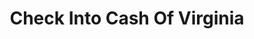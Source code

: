 ---
title: Check Into Cash Of Virginia
slug: check-into-cash-of-virginia
updated-on: '2024-05-30T13:44:31.749Z'
created-on: '2024-05-30T13:41:46.671Z'
published-on: '2024-05-30T13:54:32.469Z'
f_city-state-2:
- cms/city/abingdon-va.md
- cms/city/staunton-va.md
- cms/city/martinsville-va.md
- cms/city/radford-va.md
- cms/city/ashland-va.md
- cms/city/chesapeake-va.md
- cms/city/roanoke-va.md
- cms/city/richmond-va.md
- cms/city/portsmouth-va.md
- cms/city/salem-va.md
- cms/city/hayes-va.md
- cms/city/alexandria-va.md
- cms/city/lexington-va.md
- cms/city/williamsburg-va.md
- cms/city/danville-va.md
- cms/city/boston-va.md
- cms/city/norfolk-va.md
- cms/city/richlands-va.md
- cms/city/fredericksburg-va.md
- cms/city/bristol-va.md
- cms/city/norton-va.md
- cms/city/bluefield-va.md
- cms/city/mechanicsville-va.md
- cms/city/harrisonburg-va.md
- cms/city/woodbridge-va.md
- cms/city/manassas-va.md
- cms/city/marion-va.md
- cms/city/hampton-va.md
- cms/city/madison-heights-va.md
- cms/city/rocky-mount-va.md
- cms/city/newport-news-va.md
- cms/city/virginia-beach-va.md
- cms/city/colonial-heights-va.md
f_locations:
- cms/payday-loan/check-into-cash-of-virginia-13626.md
- cms/payday-loan/check-into-cash-of-virginia-13627.md
- cms/payday-loan/check-into-cash-of-virginia-13628.md
- cms/payday-loan/check-into-cash-of-virginia-13629.md
- cms/payday-loan/check-into-cash-of-virginia-13630.md
- cms/payday-loan/check-into-cash-of-virginia-13631.md
- cms/payday-loan/check-into-cash-of-virginia-13632.md
- cms/payday-loan/check-into-cash-of-virginia-13633.md
- cms/payday-loan/check-into-cash-of-virginia-13634.md
- cms/payday-loan/check-into-cash-of-virginia-13635.md
- cms/payday-loan/check-into-cash-of-virginia-13636.md
- cms/payday-loan/check-into-cash-of-virginia-13637.md
- cms/payday-loan/check-into-cash-of-virginia-13638.md
- cms/payday-loan/check-into-cash-of-virginia-13639.md
- cms/payday-loan/check-into-cash-of-virginia-13640.md
- cms/payday-loan/check-into-cash-of-virginia-13641.md
- cms/payday-loan/check-into-cash-of-virginia-13642.md
- cms/payday-loan/check-into-cash-of-virginia-13643.md
- cms/payday-loan/check-into-cash-of-virginia-13644.md
- cms/payday-loan/check-into-cash-of-virginia-13645.md
- cms/payday-loan/check-into-cash-of-virginia-13646.md
- cms/payday-loan/check-into-cash-of-virginia-13647.md
- cms/payday-loan/check-into-cash-of-virginia-13648.md
- cms/payday-loan/check-into-cash-of-virginia-13649.md
- cms/payday-loan/check-into-cash-of-virginia-13650.md
- cms/payday-loan/check-into-cash-of-virginia-13651.md
- cms/payday-loan/check-into-cash-of-virginia-13652.md
- cms/payday-loan/check-into-cash-of-virginia-13653.md
- cms/payday-loan/check-into-cash-of-virginia-13654.md
- cms/payday-loan/check-into-cash-of-virginia-13655.md
- cms/payday-loan/check-into-cash-of-virginia-13656.md
- cms/payday-loan/check-into-cash-of-virginia-13657.md
- cms/payday-loan/check-into-cash-of-virginia-13658.md
- cms/payday-loan/check-into-cash-of-virginia-13659.md
- cms/payday-loan/check-into-cash-of-virginia-13660.md
- cms/payday-loan/check-into-cash-of-virginia-13661.md
- cms/payday-loan/check-into-cash-of-virginia-13662.md
- cms/payday-loan/check-into-cash-of-virginia-13663.md
- cms/payday-loan/check-into-cash-of-virginia-13664.md
- cms/payday-loan/check-into-cash-of-virginia-13665.md
- cms/payday-loan/check-into-cash-of-virginia-13666.md
- cms/payday-loan/check-into-cash-of-virginia-13667.md
- cms/payday-loan/check-into-cash-of-virginia-13668.md
- cms/payday-loan/check-into-cash-of-virginia-13669.md
- cms/payday-loan/check-into-cash-of-virginia-13670.md
- cms/payday-loan/check-into-cash-of-virginia-13671.md
- cms/payday-loan/check-into-cash-of-virginia-13672.md
- cms/payday-loan/check-into-cash-of-virginia-13673.md
- cms/payday-loan/check-into-cash-of-virginia-13674.md
- cms/payday-loan/check-into-cash-of-virginia-13675.md
- cms/payday-loan/check-into-cash-of-virginia-13676.md
- cms/payday-loan/check-into-cash-of-virginia-13677.md
f_states:
- cms/state/virginia.md
layout: '[company].html'
tags: company
---